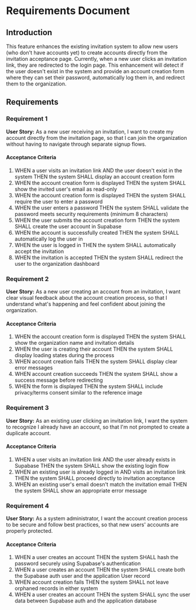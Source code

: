 # Requirements Document

## Introduction

This feature enhances the existing invitation system to allow new users (who don't have accounts yet) to create accounts directly from the invitation acceptance page. Currently, when a new user clicks an invitation link, they are redirected to the login page. This enhancement will detect if the user doesn't exist in the system and provide an account creation form where they can set their password, automatically log them in, and redirect them to the organization.

## Requirements

### Requirement 1

**User Story:** As a new user receiving an invitation, I want to create my account directly from the invitation page, so that I can join the organization without having to navigate through separate signup flows.

#### Acceptance Criteria

1. WHEN a user visits an invitation link AND the user doesn't exist in the system THEN the system SHALL display an account creation form
2. WHEN the account creation form is displayed THEN the system SHALL show the invited user's email as read-only
3. WHEN the account creation form is displayed THEN the system SHALL require the user to enter a password
4. WHEN the user enters a password THEN the system SHALL validate the password meets security requirements (minimum 8 characters)
5. WHEN the user submits the account creation form THEN the system SHALL create the user account in Supabase
6. WHEN the account is successfully created THEN the system SHALL automatically log the user in
7. WHEN the user is logged in THEN the system SHALL automatically accept the invitation
8. WHEN the invitation is accepted THEN the system SHALL redirect the user to the organization dashboard

### Requirement 2

**User Story:** As a new user creating an account from an invitation, I want clear visual feedback about the account creation process, so that I understand what's happening and feel confident about joining the organization.

#### Acceptance Criteria

1. WHEN the account creation form is displayed THEN the system SHALL show the organization name and invitation details
2. WHEN the user is creating their account THEN the system SHALL display loading states during the process
3. WHEN account creation fails THEN the system SHALL display clear error messages
4. WHEN account creation succeeds THEN the system SHALL show a success message before redirecting
5. WHEN the form is displayed THEN the system SHALL include privacy/terms consent similar to the reference image

### Requirement 3

**User Story:** As an existing user clicking an invitation link, I want the system to recognize I already have an account, so that I'm not prompted to create a duplicate account.

#### Acceptance Criteria

1. WHEN a user visits an invitation link AND the user already exists in Supabase THEN the system SHALL show the existing login flow
2. WHEN an existing user is already logged in AND visits an invitation link THEN the system SHALL proceed directly to invitation acceptance
3. WHEN an existing user's email doesn't match the invitation email THEN the system SHALL show an appropriate error message

### Requirement 4

**User Story:** As a system administrator, I want the account creation process to be secure and follow best practices, so that new users' accounts are properly protected.

#### Acceptance Criteria

1. WHEN a user creates an account THEN the system SHALL hash the password securely using Supabase's authentication
2. WHEN a user creates an account THEN the system SHALL create both the Supabase auth user and the application User record
3. WHEN account creation fails THEN the system SHALL not leave orphaned records in either system
4. WHEN a user creates an account THEN the system SHALL sync the user data between Supabase auth and the application database
